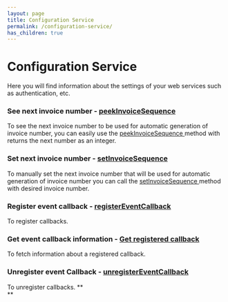 ```yaml
---
layout: page
title: Configuration Service
permalink: /configuration-service/
has_children: true
---
```



# Configuration Service 

Here you will find information about the settings of your web services
such as authentication, etc.
### See next invoice number - [peekInvoiceSequence](Peek-Invoice-Sequence_1475487.html)
To see the next invoice number to be used for automatic generation of
invoice number, you can easily use the
[peekInvoiceSequence ](Peek-Invoice-Sequence_1475487.html)method with
returns the next number as an integer.
### Set next invoice number - [setInvoiceSequence](Set-Invoice-Sequence_1475889.html)
To manually set the next invoice number that will be used for automatic
generation of invoice number you can call
the [setInvoiceSequence ](Set-Invoice-Sequence_1475889.html)method with
desired invoice number.
### Register event callback - [registerEventCallback](Register-Event-Callback_1475892.html)
To register callbacks.
### Get event callback information - [Get registered callback](Get-registered-callback_31129618.html)
To fetch information about a registered callback.
### Unregister event Callback - [unregisterEventCallback](Unregister-Event-Callback_1475906.html)
To unregister callbacks.
**  
**
